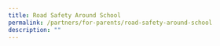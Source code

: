 ```yaml
---
title: Road Safety Around School
permalink: /partners/for-parents/road-safety-around-school
description: ""
---
```

